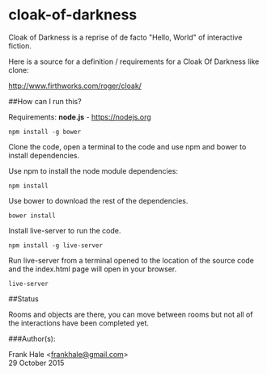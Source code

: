 # cloak-of-darkness

Cloak of Darkness is a reprise of de facto "Hello, World" of interactive fiction.

Here is a source for a definition / requirements for a Cloak Of Darkness like clone:

http://www.firthworks.com/roger/cloak/

##How can I run this?

Requirements: <b>node.js</b> - https://nodejs.org

```
npm install -g bower
```

Clone the code, open a terminal to the code and use npm and bower to install dependencies.

Use npm to install the node module dependencies:

```
npm install
```

Use bower to download the rest of the dependencies.

```
bower install
```

Install live-server to run the code.

```
npm install -g live-server
```

Run live-server from a terminal opened to the location of the source code and
the index.html page will open in your browser.

```
live-server
```

##Status

Rooms and objects are there, you can move between rooms but not all of the interactions have been completed yet.

###Author(s):

Frank Hale &lt;frankhale@gmail.com&gt;  
29 October 2015
